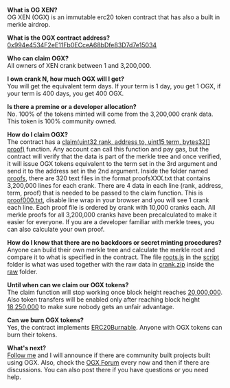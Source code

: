 **What is OG XEN?**  
OG XEN (OGX) is an immutable erc20 token contract that has also a built in merkle airdrop.  

**What is the OGX contract address?**  
[0x994e4534F2eE11Fb0ECceA68bDfe83D7d7e15034](https://etherscan.io/address/0x994e4534f2ee11fb0eccea68bdfe83d7d7e15034)  

**Who can claim OGX?**  
All owners of XEN crank between 1 and 3,200,000.  

**I own crank N, how much OGX will I get?**  
You will get the equivalent term days. If your term is 1 day, you get 1 OGX, if your term is 400 days, you get 400 OGX.  

**Is there a premine or a developer allocation?**  
No. 100% of the tokens minted will come from the 3,200,000 crank data. This token is 100% community owned.  

**How do I claim OGX?**  
The contract has a [claim(uint32 rank, address to, uint15 term, bytes32[] proof)](https://github.com/ph4n70mr1ddl3r/ogx/blob/main/contract/ogx.sol) function. Any account can call this function and pay gas, but the contract will verify that the data is part of the merkle tree and once verified, it will issue OGX tokens equivalent to the term set in the 3rd argument and send it to the address set in the 2nd argument. Inside the folder named [proofs](https://github.com/ph4n70mr1ddl3r/ogx/tree/main/proofs), there are 320 text files in the format proofsXXX.txt that contains 3,200,000 lines for each crank. There are 4 data in each line (rank, address, term, proof) that is needed to be passed to the claim function. This is [proof000.txt](https://raw.githubusercontent.com/ph4n70mr1ddl3r/ogx/main/proofs/proofs000.txt), disable line wrap in your browser and you will see 1 crank each line. Each proof file is ordered by crank with 10,000 cranks each. All merkle proofs for all 3,200,000 cranks have been precalculated to make it easier for everyone. If you are a developer familiar with merkle trees, you can also calculate your own proof.  

**How do I know that there are no backdoors or secret minting procedures?**  
Anyone can build their own merkle tree and calculate the merkle root and compare it to what is specified in the contract. The file [roots.js](https://github.com/ph4n70mr1ddl3r/ogx/blob/main/script) in the [script](https://github.com/ph4n70mr1ddl3r/ogx/tree/main/script) folder is what was used together with the raw data in [crank.zip](https://github.com/ph4n70mr1ddl3r/ogx/tree/main/raw) inside the [raw](https://github.com/ph4n70mr1ddl3r/ogx/tree/main/raw) folder.  

**Until when can we claim our OGX tokens?**  
The claim function will stop working once block height reaches [20,000,000](https://etherscan.io/block/countdown/20000000). Also token transfers will be enabled only after reaching block height [18,250,000](https://etherscan.io/block/countdown/18250000) to make sure nobody gets an unfair advantage.  

**Can we burn OGX tokens?**  
Yes, the contract implements [ERC20Burnable](https://github.com/OpenZeppelin/openzeppelin-contracts/blob/master/contracts/token/ERC20/extensions/ERC20Burnable.sol). Anyone with OGX tokens can burn their tokens.  

**What's next?**  
[Follow me](https://twitter.com/ph4n70mr1ddl3r) and I will announce if there are community built projects built using OGX. Also, check the [OGX Forum](https://github.com/ph4n70mr1ddl3r/ogx/discussions) every now and then if there are discussions. You can also post there if you have questions or you need help.

